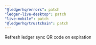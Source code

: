```yaml
---
"@ledgerhq/errors": patch
"ledger-live-desktop": patch
"live-mobile": patch
"@ledgerhq/trustchain": patch
---
```


Refresh ledger sync QR code on expiration
